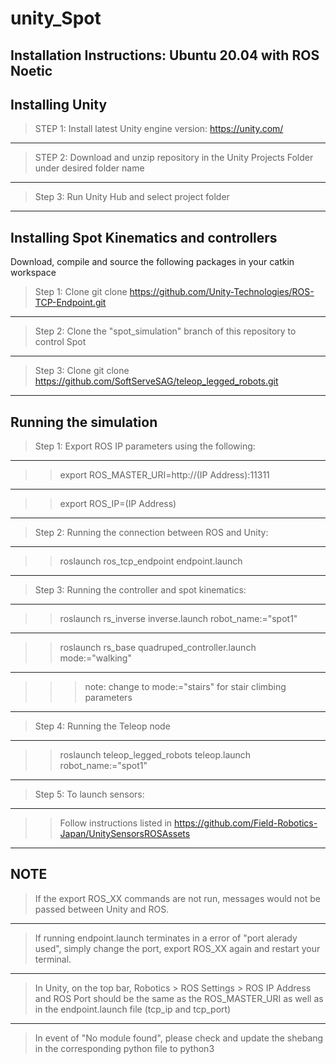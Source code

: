 # unity_Spot

Installation Instructions: Ubuntu 20.04 with ROS Noetic
-----

Installing Unity
-----
> STEP 1:
Install latest Unity engine version: https://unity.com/
-----
> STEP 2:
Download and unzip repository in the Unity Projects Folder under desired folder name
-----
> Step 3: 
Run Unity Hub and select project folder
-----

Installing Spot Kinematics and controllers
-----
Download, compile and source the following packages in your catkin workspace

> Step 1: Clone git clone https://github.com/Unity-Technologies/ROS-TCP-Endpoint.git
-----
> Step 2: Clone the "spot_simulation" branch of this repository to control Spot
-----
> Step 3: Clone git clone https://github.com/SoftServeSAG/teleop_legged_robots.git
-----

Running the simulation
-----

> Step 1: Export ROS IP parameters using the following: 
-----
>> export ROS_MASTER_URI=http://(IP Address):11311
-----
>> export ROS_IP=(IP Address)
-----
> Step 2: Running the connection between ROS and Unity:
-----
>> roslaunch ros_tcp_endpoint endpoint.launch
-----
> Step 3: Running the controller and spot kinematics:
-----
>> roslaunch rs_inverse inverse.launch robot_name:="spot1"
-----
>> roslaunch rs_base quadruped_controller.launch mode:="walking"
-----
>> > note: change to mode:="stairs" for stair climbing parameters
-----
> Step 4: Running the Teleop node
-----
>> roslaunch teleop_legged_robots teleop.launch robot_name:="spot1"
-----             
> Step 5: To launch sensors:
-----
>> Follow instructions listed in https://github.com/Field-Robotics-Japan/UnitySensorsROSAssets
-----
NOTE
-----
> If the export ROS_XX commands are not run, messages would not be passed between Unity and ROS.
-----
> If running endpoint.launch terminates in a error of "port alerady used", simply change the port, export ROS_XX again and restart your terminal. 
-----
> In Unity, on the top bar, Robotics > ROS Settings > ROS IP Address and ROS Port should be the same as the ROS_MASTER_URI as well as in 
the endpoint.launch file (tcp_ip and tcp_port)
-----
> In event of "No module found", please check and update the shebang in the corresponding python file to python3 
